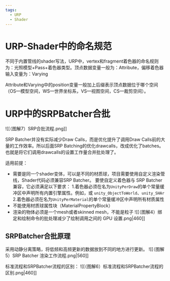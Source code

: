 ```yaml
---
tags:
  - URP
  - Shader
---
```

# URP-Shader中的命名规范

不同于内置管线的shader写法，URP中，vertex和fragment着色器的命名规则为：光照模型+Pass+着色器类型。顶点数据变量一般为：Attribute，偏移着色器输入变量为：Varying

Attribute和Varying中的position变量一般加上后缀表示顶点数据位于哪个空间（OS—模型空间，WS—世界坐标系，VS—视图空间，CS—裁剪空间）。

# URP中的SRPBatcher合批

![[（图解7）SRP合批流程.png]]

SRP Batcher并没有实际减少Draw Calls，而是优化提升了调用Draw Calls前的大量的工作效率。所以后面SRP Batching的优化drawcalls，改成优化了batches。也就是将它们调用drawcalls的设置工作量合并批处理了。

适用前提：
- 需要是同一个shader变体，可以是不同的材质球，项目需要使用自定义渲染管线，Shader代码必须兼容SRP Batcher。
	要使自定义着色器与 SRP Batcher 兼容，它必须满足以下要求：
		1.着色器必须在名为`UnityPerDraw`的单个常量缓冲区中声明所有内置引擎属性。例如，或 `unity_ObjectToWorld`、`unity_SHAr`
		2.着色器必须在名为`UnityPerMaterial`的单个常量缓冲区中声明所有材质属性
- 不能使用材质球属性块（MaterialPropertyBlock）
- 渲染的物体必须是一个mesh或者skinned mesh，不能是粒子
![[（图解4）绑定和绘制命令的批处理减少了绘制调用之间的 GPU 设置.png|460]]

## SRPBatcher合批原理

采用动静分离策略，将低频和高频更新的数据放到不同的地方进行更新。
![[（图解5）SRP Batcher 渲染工作流程.png|560]]

标准流程和SRPBatcher流程的区别：
![[（图解6）标准流程和SRPBatcher流程的区别.png|460]]

